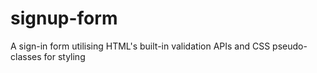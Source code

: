 # signup-form
A sign-in form utilising HTML's built-in validation APIs and CSS pseudo-classes for styling
